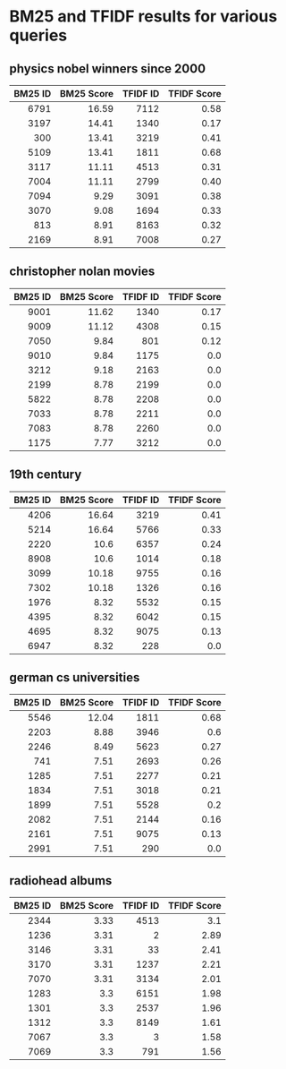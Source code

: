 # BM25 and TFIDF results for various queries

## physics nobel winners since 2000

| BM25 ID | BM25 Score | TFIDF ID | TFIDF Score |
| ------: | ---------: | -------: | ----------: |
|    6791 |      16.59 |     7112 |        0.58 |
|    3197 |      14.41 |     1340 |        0.17 |
|     300 |      13.41 |     3219 |        0.41 |
|    5109 |      13.41 |     1811 |        0.68 |
|    3117 |      11.11 |     4513 |        0.31 |
|    7004 |      11.11 |     2799 |        0.40 |
|    7094 |       9.29 |     3091 |        0.38 |
|    3070 |       9.08 |     1694 |        0.33 |
|     813 |       8.91 |     8163 |        0.32 |
|    2169 |       8.91 |     7008 |        0.27 |

## christopher nolan movies

| BM25 ID | BM25 Score | TFIDF ID | TFIDF Score |
| ------: | ---------: | -------: | ----------: |
|    9001 |      11.62 |     1340 |        0.17 |
|    9009 |      11.12 |     4308 |        0.15 |
|    7050 |       9.84 |      801 |        0.12 |
|    9010 |       9.84 |     1175 |         0.0 |
|    3212 |       9.18 |     2163 |         0.0 |
|    2199 |       8.78 |     2199 |         0.0 |
|    5822 |       8.78 |     2208 |         0.0 |
|    7033 |       8.78 |     2211 |         0.0 |
|    7083 |       8.78 |     2260 |         0.0 |
|    1175 |       7.77 |     3212 |         0.0 |

## 19th century

| BM25 ID | BM25 Score | TFIDF ID | TFIDF Score |
| ------: | ---------: | -------: | ----------: |
|    4206 |      16.64 |     3219 |        0.41 |
|    5214 |      16.64 |     5766 |        0.33 |
|    2220 |       10.6 |     6357 |        0.24 |
|    8908 |       10.6 |     1014 |        0.18 |
|    3099 |      10.18 |     9755 |        0.16 |
|    7302 |      10.18 |     1326 |        0.16 |
|    1976 |       8.32 |     5532 |        0.15 |
|    4395 |       8.32 |     6042 |        0.15 |
|    4695 |       8.32 |     9075 |        0.13 |
|    6947 |       8.32 |      228 |         0.0 |

## german cs universities

| BM25 ID | BM25 Score | TFIDF ID | TFIDF Score |
| ------: | ---------: | -------: | ----------: |
|    5546 |      12.04 |     1811 |        0.68 |
|    2203 |       8.88 |     3946 |         0.6 |
|    2246 |       8.49 |     5623 |        0.27 |
|     741 |       7.51 |     2693 |        0.26 |
|    1285 |       7.51 |     2277 |        0.21 |
|    1834 |       7.51 |     3018 |        0.21 |
|    1899 |       7.51 |     5528 |         0.2 |
|    2082 |       7.51 |     2144 |        0.16 |
|    2161 |       7.51 |     9075 |        0.13 |
|    2991 |       7.51 |      290 |         0.0 |

## radiohead albums

| BM25 ID | BM25 Score | TFIDF ID | TFIDF Score |
| ------: | ---------: | -------: | ----------: |
|    2344 |       3.33 |     4513 |         3.1 |
|    1236 |       3.31 |        2 |        2.89 |
|    3146 |       3.31 |       33 |        2.41 |
|    3170 |       3.31 |     1237 |        2.21 |
|    7070 |       3.31 |     3134 |        2.01 |
|    1283 |        3.3 |     6151 |        1.98 |
|    1301 |        3.3 |     2537 |        1.96 |
|    1312 |        3.3 |     8149 |        1.61 |
|    7067 |        3.3 |        3 |        1.58 |
|    7069 |        3.3 |      791 |        1.56 |
